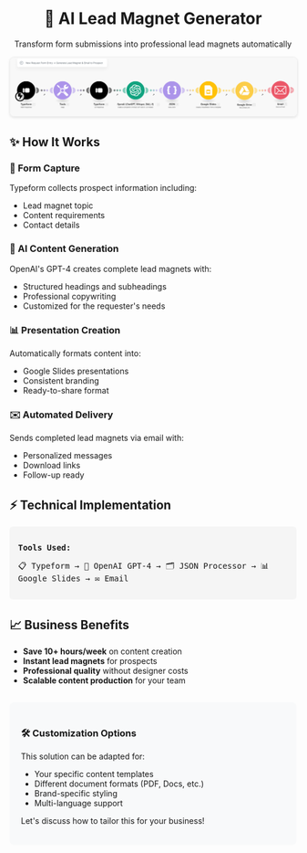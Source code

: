 <div align="center">
  <h1>🎯 AI Lead Magnet Generator</h1>
  <p>Transform form submissions into professional lead magnets automatically</p>
  
  <img src="Lead Magnent generator with follow-up.png" alt="Lead Magnet Generator Flow" style="max-width:100%; border: 1px solid #eee; border-radius: 8px; box-shadow: 0 2px 4px rgba(0,0,0,0.1);">
</div>

<div style="max-width: 800px; margin: 0 auto;">
  <h2>✨ How It Works</h2>
  
  <h3>📝 Form Capture</h3>
  <p>Typeform collects prospect information including:
  <ul>
    <li>Lead magnet topic</li>
    <li>Content requirements</li>
    <li>Contact details</li>
  </ul>
  
  <h3>🧠 AI Content Generation</h3>
  <p>OpenAI's GPT-4 creates complete lead magnets with:
  <ul>
    <li>Structured headings and subheadings</li>
    <li>Professional copywriting</li>
    <li>Customized for the requester's needs</li>
  </ul>
  
  <h3>📊 Presentation Creation</h3>
  <p>Automatically formats content into:
  <ul>
    <li>Google Slides presentations</li>
    <li>Consistent branding</li>
    <li>Ready-to-share format</li>
  </ul>
  
  <h3>✉️ Automated Delivery</h3>
  <p>Sends completed lead magnets via email with:
  <ul>
    <li>Personalized messages</li>
    <li>Download links</li>
    <li>Follow-up ready</li>
  </ul>

  <h2>⚡ Technical Implementation</h2>
  <div style="background-color: #f5f5f5; padding: 15px; border-radius: 6px; font-family: monospace;">
    <p><strong>Tools Used:</strong></p>
    <p>📋 Typeform → 🤖 OpenAI GPT-4 → 🗂️ JSON Processor → 📊 Google Slides → ✉️ Email</p>
  </div>

  <h2>📈 Business Benefits</h2>
  <ul>
    <li><strong>Save 10+ hours/week</strong> on content creation</li>
    <li><strong>Instant lead magnets</strong> for prospects</li>
    <li><strong>Professional quality</strong> without designer costs</li>
    <li><strong>Scalable content production</strong> for your team</li>
  </ul>

  <div style="background-color: #f8f9fa; padding: 20px; border-radius: 8px; margin-top: 30px;">
    <h3>🛠️ Customization Options</h3>
    <p>This solution can be adapted for:</p>
    <ul>
      <li>Your specific content templates</li>
      <li>Different document formats (PDF, Docs, etc.)</li>
      <li>Brand-specific styling</li>
      <li>Multi-language support</li>
    </ul>
    <p>Let's discuss how to tailor this for your business!</p>
  </div>
</div>
